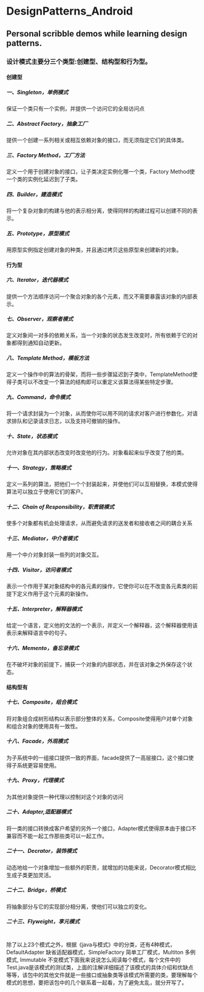 DesignPatterns_Android
======================

Personal scribble demos while learning design patterns.
------------------

### 设计模式主要分三个类型:创建型、结构型和行为型。
 
#### 创建型 <br/>
##### 一、Singleton，单例模式 <br/>
保证一个类只有一个实例，并提供一个访问它的全局访问点 <br/>
##### 二、Abstract Factory，抽象工厂 <br/>
提供一个创建一系列相关或相互依赖对象的接口，而无须指定它们的具体类。<br/>
##### 三、Factory Method，工厂方法  <br/>
定义一个用于创建对象的接口，让子类决定实例化哪一个类，Factory Method使一个类的实例化延迟到了子类。<br/>
##### 四、Builder，建造模式 <br/>
将一个复杂对象的构建与他的表示相分离，使得同样的构建过程可以创建不同的表示。<br/>
##### 五、Prototype，原型模式  <br/>
用原型实例指定创建对象的种类，并且通过拷贝这些原型来创建新的对象。<br/>
#### 行为型 <br/>
##### 六、Iterator，迭代器模式  <br/>
提供一个方法顺序访问一个聚合对象的各个元素，而又不需要暴露该对象的内部表示。<br/>
##### 七、Observer，观察者模式  <br/>
定义对象间一对多的依赖关系，当一个对象的状态发生改变时，所有依赖于它的对象都得到通知自动更新。<br/>
##### 八、Template Method，模板方法 <br/>
定义一个操作中的算法的骨架，而将一些步骤延迟到子类中，TemplateMethod使得子类可以不改变一个算法的结构即可以重定义该算法得某些特定步骤。<br/>
##### 九、Command，命令模式  <br/>
将一个请求封装为一个对象，从而使你可以用不同的请求对客户进行参数化，对请求排队和记录请求日志，以及支持可撤销的操作。<br/>
##### 十、State，状态模式 <br/>
允许对象在其内部状态改变时改变他的行为。对象看起来似乎改变了他的类。<br/>
##### 十一、Strategy，策略模式 <br/>
定义一系列的算法，把他们一个个封装起来，并使他们可以互相替换，本模式使得算法可以独立于使用它们的客户。<br/>
##### 十二、Chain of Responsibility，职责链模式 <br/>
使多个对象都有机会处理请求，从而避免请求的送发者和接收者之间的耦合关系 <br/>
##### 十三、Mediator，中介者模式 <br/>
用一个中介对象封装一些列的对象交互。 <br/>
##### 十四、Visitor，访问者模式 <br/>
表示一个作用于某对象结构中的各元素的操作，它使你可以在不改变各元素类的前提下定义作用于这个元素的新操作。<br/>
##### 十五、Interpreter，解释器模式 <br/>
给定一个语言，定义他的文法的一个表示，并定义一个解释器，这个解释器使用该表示来解释语言中的句子。<br/>
##### 十六、Memento，备忘录模式 <br/>
在不破坏对象的前提下，捕获一个对象的内部状态，并在该对象之外保存这个状态。<br/>
#### 结构型有 <br/>
##### 十七、Composite，组合模式 <br/>
将对象组合成树形结构以表示部分整体的关系，Composite使得用户对单个对象和组合对象的使用具有一致性。<br/>
##### 十八、Facade，外观模式 <br/>
为子系统中的一组接口提供一致的界面，facade提供了一高层接口，这个接口使得子系统更容易使用。<br/>
##### 十九、Proxy，代理模式 <br/>
为其他对象提供一种代理以控制对这个对象的访问 <br/>
##### 二十、Adapter,适配器模式 <br/>
将一类的接口转换成客户希望的另外一个接口，Adapter模式使得原本由于接口不兼容而不能一起工作那些类可以一起工作。<br/>
##### 二十一、Decrator，装饰模式 <br/>
动态地给一个对象增加一些额外的职责，就增加的功能来说，Decorator模式相比生成子类更加灵活。<br/>
##### 二十二、Bridge，桥模式 <br/>
将抽象部分与它的实现部分相分离，使他们可以独立的变化。<br/>
##### 二十三、Flyweight，享元模式 <br/>
<br/>  除了以上23个模式之外，根据《java与模式》中的分类，还有4种模式，DefaultAdapter 缺省适配器模式，SimpleFactory 简单工厂模式，Multiton 多例模式, Immutable 不变模式下面我来说说怎么阅读每个模式，每个文件中的Test.java是该模式的测试类，上面的注解详细描述了该模式的具体介绍和优缺点等等，该包中的其他文件就是一些接口或抽象类等该模式所需要的类，要理解每个模式的思想，要把该包中的几个联系着一起看，为了避免太乱，就分开写了。
